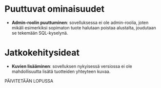 # Puuttuvat ominaisuudet
* **Admin-roolin puuttuminen**: sovelluksessa ei ole admin-roolia, joten mikäli esimerkiksi sopimaton tuote halutaan poistaa alustalta, joudutaan se tekemään SQL-kyselynä.

# Jatkokehitysideat
* **Kuvien lisääminen**: sovelluksen nykyisessä versiossa ei ole mahdollisuutta lisätä tuotteiden yhteyteen kuvaa. 


PÄIVITETÄÄN LOPUSSA


